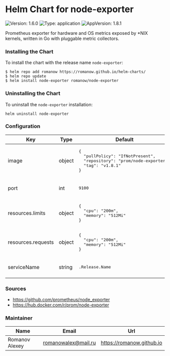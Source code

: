 # Helm Chart for node-exporter

![Version: 1.6.0](https://img.shields.io/badge/Version-1.6.0-informational?style=flat-square) ![Type: application](https://img.shields.io/badge/Type-application-informational?style=flat-square) ![AppVersion: 1.8.1](https://img.shields.io/badge/AppVersion-1.8.1-informational?style=flat-square)

Prometheus exporter for hardware and OS metrics exposed by *NIX kernels, written in Go with pluggable metric collectors.

### Installing the Chart

To install the chart with the release name `node-exporter`:

```shell
$ helm repo add romanow https://romanow.github.io/helm-charts/
$ helm repo update
$ helm install node-exporter romanow/node-exporter
```

### Uninstalling the Chart

To uninstall the `node-exporter` installation:

```shell
helm uninstall node-exporter
```

### Configuration

<table>
	<thead>
		<th>Key</th>
		<th>Type</th>
		<th>Default</th>
		<th>Description</th>
	</thead>
	<tbody>
		<tr>
			<td>image</td>
			<td>object</td>
			<td><pre lang="json">
{
  "pullPolicy": "IfNotPresent",
  "repository": "prom/node-exporter",
  "tag": "v1.8.1"
}
</pre>
</td>
			<td>Image name and version</td>
		</tr>
		<tr>
			<td>port</td>
			<td>int</td>
			<td><pre lang="json">
9100
</pre>
</td>
			<td>Node Exporter port</td>
		</tr>
		<tr>
			<td>resources.limits</td>
			<td>object</td>
			<td><pre lang="json">
{
  "cpu": "200m",
  "memory": "512Mi"
}
</pre>
</td>
			<td>Limited resources</td>
		</tr>
		<tr>
			<td>resources.requests</td>
			<td>object</td>
			<td><pre lang="json">
{
  "cpu": "200m",
  "memory": "512Mi"
}
</pre>
</td>
			<td>Requested resources</td>
		</tr>
		<tr>
			<td>serviceName</td>
			<td>string</td>
			<td><pre lang="">
.Release.Name
</pre>
</td>
			<td>Custom service name</td>
		</tr>
	</tbody>
</table>

### Sources

* <https://github.com/prometheus/node_exporter>
* <https://hub.docker.com/r/prom/node-exporter>

### Maintainer

| Name | Email | Url |
| ---- | ------ | --- |
| Romanov Alexey | <romanowalex@mail.ru> | <https://romanow.github.io> |
